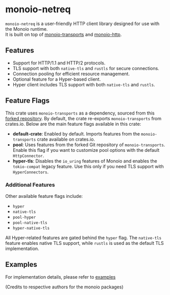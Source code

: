 # monoio-netreq

`monoio-netreq` is a user-friendly HTTP client library designed for use with the Monoio runtime.  
It is built on top of [monoio-transports](https://github.com/monoio-rs/monoio-transports/tree/master) and [monoio-http](https://github.com/monoio-rs/monoio-http/tree/master/monoio-http).


## Features

- Support for HTTP/1.1 and HTTP/2 protocols.
- TLS support with both `native-tls` and `rustls` for secure connections.
- Connection pooling for efficient resource management.
- Optional feature for a Hyper-based client.
- Hyper client includes TLS support with both `native-tls` and `rustls`.


## Feature Flags

This crate uses `monoio-transports` as a dependency, sourced from this [forked repository](https://github.com/rEflxzR/monoio-transports). By default, the crate re-exports `monoio-transports` from crates.io. Below are the main feature flags available in this crate:

- **default-crate**: Enabled by default. Imports features from the `monoio-transports` crate available on crates.io.
- **pool**: Uses features from the forked Git repository of `monoio-transports`. Enable this flag if you want to customize pool options with the default `HttpConnector`.
- **hyper-tls**: Disables the `io_uring` features of Monoio and enables the `tokio-compat` legacy feature. Use this only if you need TLS support with `HyperConnectors`.

### Additional Features

Other available feature flags include:
- `hyper`
- `native-tls`
- `pool-hyper`
- `pool-native-tls`
- `hyper-native-tls`

All Hyper-related features are gated behind the `hyper` flag. The `native-tls` feature enables native TLS support, while `rustls` is used as the default TLS implementation.


## Examples

For implementation details, please refer to [examples](./examples)

(Credits to respective authors for the monoio packages)